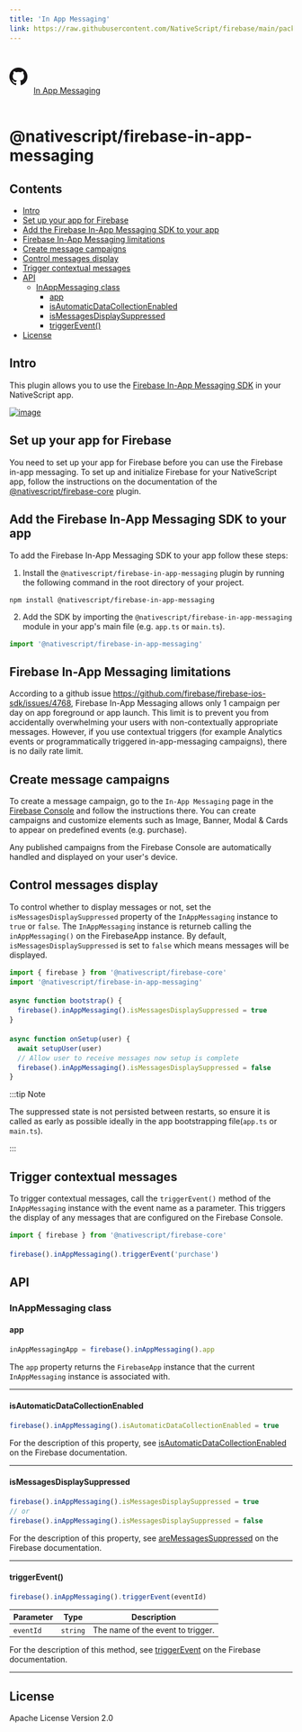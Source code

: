 ```yaml
---
title: 'In App Messaging'
link: https://raw.githubusercontent.com/NativeScript/firebase/main/packages/firebase-in-app-messaging/README.md
---
```


<div style="width: 100%; padding: 1.2em 0em">
	<img alt="github logo" src="../assets/images/github/GitHub-Mark-32px.png" style="display: inline; margin: 1em 0.5em 1em 0em">
	<a href="https://github.com/NativeScript/firebase/tree/main/packages/firebase-in-app-messaging" target="_blank" noopener>In App Messaging</a>
</div>

# @nativescript/firebase-in-app-messaging

## Contents

- [Intro](#intro)
- [Set up your app for Firebase](#set-up-your-app-for-firebase)
- [Add the Firebase In-App Messaging SDK to your app](#add-the-firebase-in-app-messaging-sdk-to-your-app)
- [Firebase In-App Messaging limitations](#firebase-in-app-messaging-limitations)
- [Create message campaigns](#create-message-campaigns)
- [Control messages display](#control-messages-display)
- [Trigger contextual messages](#trigger-contextual-messages)
- [API](#api)
  - [InAppMessaging class](#inappmessaging-class)
    - [app](#app)
    - [isAutomaticDataCollectionEnabled](#isautomaticdatacollectionenabled)
    - [isMessagesDisplaySuppressed](#ismessagesdisplaysuppressed)
    - [triggerEvent()](#triggerevent)
- [License](#license)

## Intro

This plugin allows you to use the [Firebase In-App Messaging SDK](https://firebase.google.com/docs/in-app-messaging) in your NativeScript app.

[![image](https://img.youtube.com/vi/5MRKpvKV2pg/hqdefault.jpg)](https://www.youtube.com/watch?v=5MRKpvKV2pg)

## Set up your app for Firebase

You need to set up your app for Firebase before you can use the Firebase in-app messaging. To set up and initialize Firebase for your NativeScript app, follow the instructions on the documentation of the [@nativescript/firebase-core](../firebase-core/) plugin.

## Add the Firebase In-App Messaging SDK to your app

To add the Firebase In-App Messaging SDK to your app follow these steps:

1. Install the `@nativescript/firebase-in-app-messaging` plugin by running the following command in the root directory of your project.

```cli
npm install @nativescript/firebase-in-app-messaging
```

2. Add the SDK by importing the `@nativescript/firebase-in-app-messaging` module in your app's main file (e.g. `app.ts` or `main.ts`).

```ts
import '@nativescript/firebase-in-app-messaging'
```

## Firebase In-App Messaging limitations

According to a github issue https://github.com/firebase/firebase-ios-sdk/issues/4768, Firebase In-App Messaging allows only 1 campaign per day on app foreground or app launch. This limit is to prevent you from accidentally overwhelming your users with non-contextually appropriate messages. However, if you use contextual triggers (for example Analytics events or programmatically triggered in-app-messaging campaigns), there is no daily rate limit.

## Create message campaigns

To create a message campaign, go to the `In-App Messaging` page in the [Firebase Console](https://console.firebase.google.com/u/0/project/_/inappmessaging) and follow the instructions there. You can create campaigns and customize elements such as Image, Banner, Modal & Cards to appear on predefined events (e.g. purchase).

Any published campaigns from the Firebase Console are automatically handled and displayed on your user's device.

## Control messages display

To control whether to display messages or not, set the `isMessagesDisplaySuppressed` property of the `InAppMessaging` instance to `true` or `false`. The `InAppMessaging` instance is returneb calling the `inAppMessaging()` on the FirebaseApp instance. By default, `isMessagesDisplaySuppressed` is set to `false` which means messages will be displayed.

```ts
import { firebase } from '@nativescript/firebase-core'
import '@nativescript/firebase-in-app-messaging'

async function bootstrap() {
  firebase().inAppMessaging().isMessagesDisplaySuppressed = true
}

async function onSetup(user) {
  await setupUser(user)
  // Allow user to receive messages now setup is complete
  firebase().inAppMessaging().isMessagesDisplaySuppressed = false
}
```

:::tip Note

The suppressed state is not persisted between restarts, so ensure it is called as early as possible ideally in the app bootstrapping file(`app.ts` or `main.ts`).

:::

## Trigger contextual messages

To trigger contextual messages, call the `triggerEvent()` method of the `InAppMessaging` instance with the event name as a parameter. This triggers the display of any messages that are configured on the Firebase Console.

```ts
import { firebase } from '@nativescript/firebase-core'

firebase().inAppMessaging().triggerEvent('purchase')
```

## API

### InAppMessaging class

#### app

```ts
inAppMessagingApp = firebase().inAppMessaging().app
```

The `app` property returns the `FirebaseApp` instance that the current `InAppMessaging` instance is associated with.

---

#### isAutomaticDataCollectionEnabled

```ts
firebase().inAppMessaging().isAutomaticDataCollectionEnabled = true
```

For the description of this property, see [isAutomaticDataCollectionEnabled](<https://firebase.google.com/docs/reference/android/com/google/firebase/inappmessaging/FirebaseInAppMessaging#isAutomaticDataCollectionEnabled()>) on the Firebase documentation.

---

#### isMessagesDisplaySuppressed

```ts
firebase().inAppMessaging().isMessagesDisplaySuppressed = true
// or
firebase().inAppMessaging().isMessagesDisplaySuppressed = false
```

For the description of this property, see [areMessagesSuppressed](<https://firebase.google.com/docs/reference/android/com/google/firebase/inappmessaging/FirebaseInAppMessaging#areMessagesSuppressed()>) on the Firebase documentation.

---

#### triggerEvent()

```ts
firebase().inAppMessaging().triggerEvent(eventId)
```

| Parameter | Type     | Description                       |
| --------- | -------- | --------------------------------- |
| `eventId` | `string` | The name of the event to trigger. |

For the description of this method, see [triggerEvent](<https://firebase.google.com/docs/reference/android/com/google/firebase/inappmessaging/FirebaseInAppMessaging#triggerEvent(java.lang.String)>) on the Firebase documentation.

---

## License

Apache License Version 2.0
